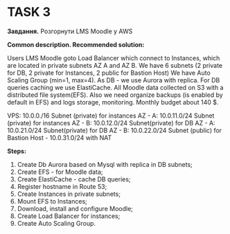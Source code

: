 # TASK 3

**Завдання.** Розгорнути LMS Moodle у AWS

**Common description. Recommended solution:**

Users LMS Moodle goto Load Balancer which connect to Instances, which are located in private subnets AZ A and AZ B.
We have 6 subnets (2 private for DB, 2 private for Instances, 2 public for Bastion Host)
We have Auto Scaling Group   (min=1, max=4). As DB - we use Aurora with replica. For DB queries caching we use ElastiCache. 
All Moodle data collected on S3 with a distributed file system(EFS). Also we need organize backups (is enabled by default in EFS)
and logs storage, monitoring. Monthly budget about 140 $.  

VPS: 10.0.0./16
Subnet (private) for instances AZ - A: 10.0.11.0/24
Subnet (private) for instances AZ - B: 10.0.12.0/24
Subnet(private) for DB AZ - A: 10.0.21.0/24
Subnet(private) for DB AZ - B: 10.0.22.0/24
Subnet (public) for Bastion Host - 10.0.31.0/24 with NAT

**Steps:**

1. Create Db Aurora based on Mysql with replica in DB subnets;
2. Create EFS - for Moodle data;
3. Create ElastiCache - cache DB queries;
4. Register hostname in Route 53;
5. Create Instances in private subnets;
6. Mount EFS to Instances;
7. Download, install and configure Moodle;
8. Create Load Balancer for instances;
9. Create Auto Scaling Group.

